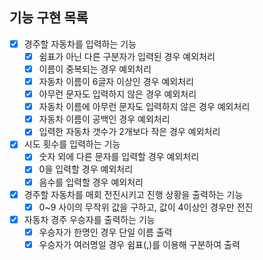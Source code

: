 ## 기능 구현 목록

- [X] 경주할 자동차를 입력하는 기능
  - [X] 쉼표가 아닌 다른 구분자가 입력된 경우 예외처리
  - [X] 이름이 중복되는 경우 예외처리
  - [X] 자동차 이름이 6글자 이상인 경우 예외처리
  - [X] 아무런 문자도 입력하지 않은 경우 예외처리
  - [X] 자동차 이름에 아무런 문자도 입력하지 않은 경우 예외처리
  - [X] 자동차 이름이 공백인 경우 예외처리
  - [X] 입력한 자동차 갯수가 2개보다 작은 경우 예외처리
- [X] 시도 횟수를 입력하는 기능
  - [X] 숫자 외에 다른 문자를 입력할 경우 예외처리
  - [X] 0을 입력할 경우 예외처리
  - [X] 음수를 입력할 경우 예외처리
- [X] 경주할 자동차를 매회 전진시키고 진행 상황을 출력하는 기능
  - [X] 0~9 사이의 무작위 값을 구하고, 값이 4이상인 경우만 전진
- [X] 자동차 경주 우승자를 출력하는 기능
  - [X] 우승자가 한명인 경우 단일 이름 출력
  - [X] 우승자가 여러명일 경우 쉼표(,)를 이용해 구분하여 출력
